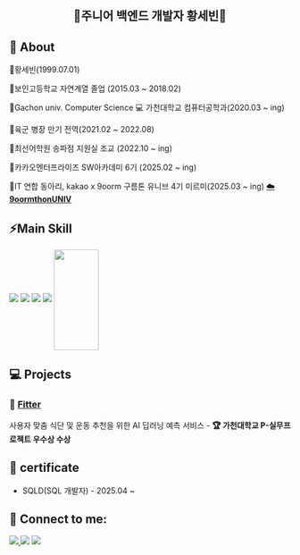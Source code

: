 <div align="center">
  <h2>🌱주니어 백엔드 개발자 황세빈🌱</h2>
</div>

## 🏫 About
<p> 🔭황세빈(1999.07.01) </p>
<p> 🔭보인고등학교 자연계열 졸업 (2015.03 ~ 2018.02) </p>
<p> 🔭Gachon univ. Computer Science 💻 가천대학교 컴퓨터공학과(2020.03 ~ ing) </p>
<p> 🔭육군 병장 만기 전역(2021.02 ~ 2022.08) </p>
<p> 🔭최선어학원 송파점 지원실 조교 (2022.10 ~ ing) </p>
<p> 🔭카카오엔터프라이즈 SW아카데미 6기 (2025.02 ~ ing) </p>
<p> 🔭IT 연합 동아리, kakao x 9oorm 구름톤 유니브 4기 미르미(2025.03 ~ ing) <a href="https://github.com/9oormthon-univ"><strong>☁️9oormthonUNIV</strong></a></p>


## ⚡Main Skill
<div>
  <img src="https://img.shields.io/badge/java-%23ED8B00.svg?style=for-the-badge&logo=openjdk&logoColor=white"/>
  <img src="https://img.shields.io/badge/Spring-6DB33F?style=for-the-badge&logo=Spring&logoColor=white"/>
  <img src="https://img.shields.io/badge/spring_boot-%236DB33F.svg?style=for-the-badge&logo=spring-boot&logoColor=white"/>
  <img src="https://img.shields.io/badge/mysql-4479A1?style=for-the-badge&logo=mysql&logoColor=white"/>
  <a href="https://github.com/Hwang-sein"><img align="center" style="height:180px" width="40%" src="https://github-readme-stats.vercel.app/api/top-langs/?username=Hwang-sebin&layout=compact&theme=nord&hide_border=true"/></a>
</div>

## 💻 Projects

### 🔹 [Fitter](https://github.com/flirteam/Exercise-Backend)
사용자 맞춤 식단 및 운동 추천을 위한 AI 딥러닝 예측 서비스 - **🏆 가천대학교 P-실무프로젝트 우수상 수상**


## 📝 certificate
* SQLD(SQL 개발자) - 2025.04 ~

## 💬 Connect to me:
<p align="left">
  <a href="mailto:sbsimon0701@gmail.com">
    <img src="https://img.shields.io/badge/sbsimon0701@gmail.com-D14836?style=for-the-badge&logo=gmail&logoColor=white" />
  </a>
  <a href="mailto:sbsimon701@naver.com">
    <img src="https://img.shields.io/badge/sbsimon701@naver.com-03C75A?style=for-the-badge&logo=gmail&logoColor=white"/></a>
  <a href="https://www.instagram.com/say__vb/">
    <img src="https://img.shields.io/badge/Instagram-%23E4405F.svg?style=for-the-badge&logo=Instagram&logoColor=white" />
  </a>
</p>

<!--
**Hwang-sebin/Hwang-sebin** is a ✨ _special_ ✨ repository because its `README.md` (this file) appears on your GitHub profile.

Here are some ideas to get you started:

- 🔭 I’m currently working on ...
- 🌱 I’m currently learning ...
- 👯 I’m looking to collaborate on ...
- 🤔 I’m looking for help with ...
- 💬 Ask me about ...
- 📫 How to reach me: ...
- 😄 Pronouns: ...
- ⚡ Fun fact: ...
-->

